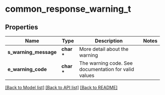 # common_response_warning_t

## Properties
Name | Type | Description | Notes
------------ | ------------- | ------------- | -------------
**s_warning_message** | **char \*** | More detail about the warning | 
**e_warning_code** | **char \*** | The warning code. See documentation for valid values | 

[[Back to Model list]](../README.md#documentation-for-models) [[Back to API list]](../README.md#documentation-for-api-endpoints) [[Back to README]](../README.md)


